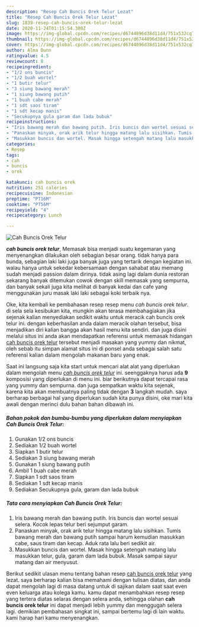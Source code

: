 ```yaml
---
description: "Resep Cah Buncis Orek Telur Lezat"
title: "Resep Cah Buncis Orek Telur Lezat"
slug: 1839-resep-cah-buncis-orek-telur-lezat
date: 2020-11-24T01:15:54.380Z
image: https://img-global.cpcdn.com/recipes/d6744896d38d11d4/751x532cq70/cah-buncis-orek-telur-foto-resep-utama.jpg
thumbnail: https://img-global.cpcdn.com/recipes/d6744896d38d11d4/751x532cq70/cah-buncis-orek-telur-foto-resep-utama.jpg
cover: https://img-global.cpcdn.com/recipes/d6744896d38d11d4/751x532cq70/cah-buncis-orek-telur-foto-resep-utama.jpg
author: Alma Dunn
ratingvalue: 4.5
reviewcount: 8
recipeingredient:
- "1/2 ons buncis"
- "1/2 buah wortel"
- "1 butir telur"
- "3 siung bawang merah"
- "1 siung bawang putih"
- "1 buah cabe merah"
- "1 sdt saos tiram"
- "1 sdt kecap manis"
- "Secukupnya gula garam dan lada bubuk"
recipeinstructions:
- "Iris bawang merah dan bawang putih. Iris buncis dan wortel sesuai selera. Kocok lepas telur beri sejumput garam."
- "Panaskan minyak, orak arik telur hingga matang lalu sisihkan. Tumis bawang merah dan bawang putih sampai harum kemudian masukkan cabe, saus tiram dan kecap. Aduk rata lalu beri sedikit air."
- "Masukkan buncis dan wortel. Masak hingga setengah matang lalu masukkan telur, gula, garam dam lada bubuk. Masak sampai sayur matang dan air menyusut."
categories:
- Resep
tags:
- cah
- buncis
- orek

katakunci: cah buncis orek 
nutrition: 251 calories
recipecuisine: Indonesian
preptime: "PT16M"
cooktime: "PT56M"
recipeyield: "4"
recipecategory: Lunch

---
```



![Cah Buncis Orek Telur](https://img-global.cpcdn.com/recipes/d6744896d38d11d4/751x532cq70/cah-buncis-orek-telur-foto-resep-utama.jpg)

<b><i>cah buncis orek telur</i></b>, Memasak bisa menjadi suatu kegemaran yang menyenangkan dilakukan oleh sebagian besar orang. tidak hanya para bunda, sebagian laki laki juga banyak juga yang tertarik dengan kegiatan ini. walau hanya untuk sekedar kebersamaan dengan sahabat atau memang sudah menjadi passion dalam dirinya. tidak asing lagi dalam dunia restoran sekarang banyak ditemukan cowok dengan skill memasak yang sempurna, dan banyak sekali juga kita melihat di banyak kedai dan cafe yang menggunakan juru masak laki laki sebagai koki terbaik nya.



Oke, kita kembali ke pembahasan resep resep menu <i>cah buncis orek telur</i>. di sela sela kesibukan kita, mungkin akan terasa membahagiakan jika sejenak kalian menyediakan sedikit waktu untuk meracik cah buncis orek telur ini. dengan keberhasilan anda dalam meracik olahan tersebut, bisa menjadikan diri kalian bangga akan hasil menu kita sendiri. dan juga disini melalui situs ini anda akan mendapatkan referensi untuk memasak hidangan <u>cah buncis orek telur</u> tersebut menjadi masakan yang yummy dan nikmat, oleh sebab itu simpan alamat situs ini di ponsel anda sebagai salah satu referensi kalian dalam mengolah makanan baru yang enak.


Saat ini langsung saja kita start untuk mencari alat alat yang diperlukan dalam mengolah menu <u><i>cah buncis orek telur</i></u> ini. seenggaknya harus ada <b>9</b> komposisi yang diperlukan di menu ini. biar berikutnya dapat tercapai rasa yang yummy dan sempurna. dan juga sempatkan waktu kita sejenak, karena kita akan membuatnya paling tidak dengan <b>3</b> langkah mudah. saya berharap berbagai hal yang diperlukan sudah kita punya disini, oke mari kita awali dengan merinci dulu bahan bahan dibawah ini.

<!--inarticleads1-->

##### Bahan pokok dan bumbu-bumbu yang diperlukan dalam menyiapkan Cah Buncis Orek Telur:

1. Gunakan 1/2 ons buncis
1. Sediakan 1/2 buah wortel
1. Siapkan 1 butir telur
1. Sediakan 3 siung bawang merah
1. Gunakan 1 siung bawang putih
1. Ambil 1 buah cabe merah
1. Siapkan 1 sdt saos tiram
1. Sediakan 1 sdt kecap manis
1. Sediakan Secukupnya gula, garam dan lada bubuk




<!--inarticleads2-->

##### Tata cara menyiapkan Cah Buncis Orek Telur:

1. Iris bawang merah dan bawang putih. Iris buncis dan wortel sesuai selera. Kocok lepas telur beri sejumput garam.
1. Panaskan minyak, orak arik telur hingga matang lalu sisihkan. Tumis bawang merah dan bawang putih sampai harum kemudian masukkan cabe, saus tiram dan kecap. Aduk rata lalu beri sedikit air.
1. Masukkan buncis dan wortel. Masak hingga setengah matang lalu masukkan telur, gula, garam dam lada bubuk. Masak sampai sayur matang dan air menyusut.




Berikut sedikit ulasan menu tentang bahan resep <u>cah buncis orek telur</u> yang lezat. saya berharap kalian bisa memahami dengan tulisan diatas, dan anda dapat mengolah lagi di masa datang untuk di sajikan dalam saat saat even even keluarga atau kolega kamu. kamu dapat menambahkan resep resep yang tertera diatas selaras dengan selera anda, sehingga olahan <b>cah buncis orek telur</b> ini dapat menjadi lebih yummy dan menggugah selera lagi. demikian pembahasan singkat ini, sampai bertemu lagi di lain waktu. kami harap hari kamu menyenangkan.
